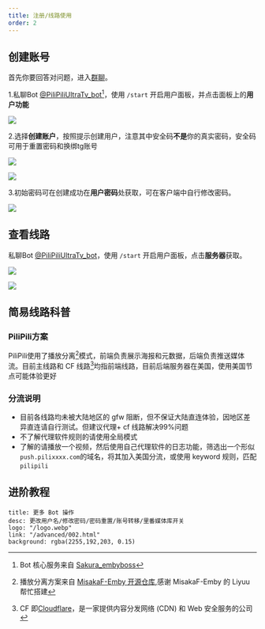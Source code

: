 ```yaml
---
title: 注册/线路使用
order: 2
---
```

## 创建账号
首先你要回答对问题，进入[群聊](https://t.me/PiliPiliTv)。

1.私聊Bot [@PiliPiliUltraTv_bot](https://t.me/PiliPiliUltraTv_bot)[^1]，使用 `/start` 开启用户面板，并点击面板上的**用户功能**

![](https://img.155155155.xyz/i/2024/02/1707980068.webp)

2.选择**创建账户**，按照提示创建用户，注意其中安全码**不是**你的真实密码，安全码可用于重置密码和换绑tg账号

![](https://img.155155155.xyz/i/2024/02/1707980070.webp)

![](https://img.155155155.xyz/i/2024/02/1707980071.webp)

3.初始密码可在创建成功在**用户密码**处获取，可在客户端中自行修改密码。

![](https://img.155155155.xyz/i/2024/02/1707980073.webp)
## 查看线路
私聊Bot [@PiliPiliUltraTv_bot](https://t.me/PiliPiliUltraTv_bot)，使用 `/start` 开启用户面板，点击**服务器**获取。

![](https://img.155155155.xyz/i/2024/02/1707980075.webp)

![](https://img.155155155.xyz/i/2024/02/1707980077.webp)
## 简易线路科普

### PiliPili方案
PiliPili使用了播放分离[^2]模式，前端负责展示海报和元数据，后端负责推送媒体流。目前主线路和 CF 线路[^3]均指前端线路，目前后端服务器在美国，使用美国节点可能体验更好
### 分流说明
- 目前各线路均未被大陆地区的 gfw 阻断，但不保证大陆直连体验，因地区差异直连请自行测试。但建议代理+ cf 线路解决99%问题
- 不了解代理软件规则的请使用全局模式
- 了解的请播放一个视频，然后使用自己代理软件的日志功能，筛选出一个形似`push.pilixxxx.com`的域名，将其加入美国分流，或使用 keyword 规则，匹配`pilipili`

## 进阶教程


```component VPCard
title: 更多 Bot 操作
desc: 更改用户名/修改密码/密码重置/账号转移/里番媒体库开关
logo: "/logo.webp"
link: "/advanced/002.html"
background: rgba(2255,192,203, 0.15)
```

[^1]:Bot 核心服务来自 [Sakura_embyboss](https://github.com/berry8838/Sakura_embyboss)
[^2]:播放分离方案来自 [MisakaF-Emby 开源仓库](https://github.com/MisakaFxxk/Go_stream),感谢 MisakaF-Emby 的 Liyuu 帮忙搭建
[^3]:CF 即[Cloudflare](https://zh.wikipedia.org/zh-cn/Cloudflare)，是一家提供内容分发网络 (CDN) 和 Web 安全服务的公司